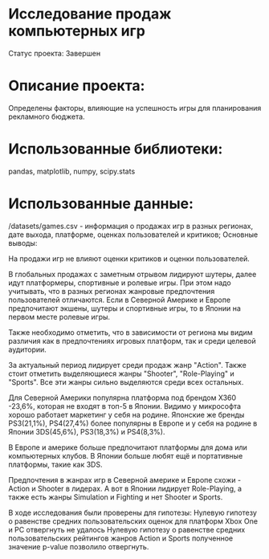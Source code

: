 # Исследование продаж компьютерных игр
Статус проекта: Завершен

# Описание проекта:
Определены факторы, влияющие на успешность игры для планирования рекламного бюджета.


# Использованные библиотеки:
pandas, matplotlib, numpy, scipy.stats


# Использованные данные:
/datasets/games.csv - информация о продажах игр в разных регионах, дате выхода, платформе, оценках пользователей и критиков;
Основные выводы:

На продажи игр не влияют оценки критиков и оценки пользователей.

В глобальных продажах с заметным отрывом лидируют шутеры, далее идут платформеры, спортивные и ролевые игры. При этом надо учитывать, что в разных регионах жанровые предпочтения пользователей отличаются. Если в Северной Америке и Европе предпочитают экшены, шутеры и спортивные игры, то в Японии на первом месте ролевые игры.

Также необходимо отметить, что в зависимости от региона мы видим различия как в предпочтениях игровых платформ, так и среди целевой аудитории.

За актуальный период лидирует среди продаж жанр "Action". Также стоит отметить выделяющиеся жанры "Shooter", "Role-Playing" и "Sports". Все эти жанры сильно выделяются среди всех остальных.

Для Северной Америки популярна платформа под брендом X360 -23,6%, которая не входят в топ-5 в Японии. Видимо у микрософта хорошо работает маркетинг у себя на родине. Японские же бренды PS3(21,1%), PS4(27,4%) более популярны в Европе и у себя на родине в Японии 3DS(45,6%), PS3(18,3%) и PS4(8,3%).

В Европе и америке больше предпочитают платформы для дома или компьютерных клубов. В Японии больше любят ещё и портативные платформы, такие как 3DS.

Предпочтения в жанрах игр в Северной америке и Европе схожи - Action и Shooter в лидерах. А вот в Японии лидирует Role-Playing, а также есть жанры Simulation и Fighting и нет Shooter и Sports. 

В ходе исследования были проверены для гипотезы: Нулевую гипотезу о равенстве средних пользовательских оценок для платформ Xbox One и PC отвергнуть не удалось Нулевую гипотезу о равенстве средних пользовательских рейтингов жанров Action и Sports полученное значение p-value позволило отвергнуть.

